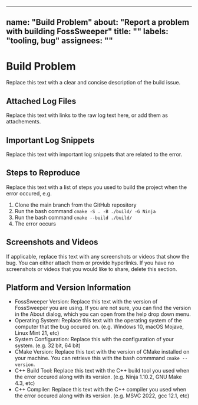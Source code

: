 <!--
SPDX-FileCopyrightText: 2022 Daniel Valcour <fosssweeper@gmail.com>

SPDX-License-Identifier: GPL-3.0-or-later
-->

---
name: "Build Problem"
about: "Report a problem with building FossSweeper"
title: ""
labels: "tooling, bug"
assignees: ""
---

<!--

NOTICE:

This is a template for an issue thread. Please replace the text in each section with your own explanations.

This template is intended for build system issues. For more information about the bug reporting process of our project, please view our Contributing Guidelines in the CONTRIBUTING.md file in the root directory of the code repository.

While you participate in our community, you must follow our Code of Conduct in the CODE_OF_CONDUCT.md file in the root directory of the code repository.

This entry field uses Markdown syntax for advanced text formatting. If you would like to preview how this post will appear with Markdown applied, click the preview tab above. You can read about Markdown syntax in the official GitHub documentation website:

https://docs.github.com/en/get-started/writing-on-github/getting-started-with-writing-and-formatting-on-github/basic-writing-and-formatting-syntax

-->

# Build Problem

Replace this text with a clear and concise description of the build issue.

## Attached Log Files

Replace this text with links to the raw log text here, or add them as attachements.

## Important Log Snippets

Replace this text with important log snippets that are related to the error.

## Steps to Reproduce

Replace this text with a list of steps you used to build the project when the error occured, e.g.

1. Clone the main branch from the GitHub repository
2. Run the bash command `cmake -S . -B ./build/ -G Ninja`
3. Run the bash command `cmake --build ./build/`
4. The error occurs

## Screenshots and Videos

If applicable, replace this text with any screenshots or videos that show the bug. You can either attach them or provide hyperlinks. If you have no screenshots or videos that you would like to share, delete this section.

## Platform and Version Information

- FossSweeper Version: Replace this text with the version of FossSweeper you are using. If you are not sure, you can find the version in the About dialog, which you can open from the help drop down menu.
- Operating System: Replace this text with the operating system of the computer that the bug occured on. (e.g. Windows 10, macOS Mojave, Linux Mint 21, etc)
- System Configuration: Replace this with the configuration of your system. (e.g. 32 bit, 64 bit)
- CMake Version: Replace this text with the version of CMake installed on your machine. You can retrieve this with the bash commmand `cmake --version`.
- C++ Build Tool: Replace this text with the C++ build tool you used when the error occured along with its version. (e.g. Ninja 1.10.2, GNU Make 4.3, etc)
- C++ Compiler: Replace this text with the C++ compiler you used when the error occured along with its version. (e.g. MSVC 2022, gcc 12.1, etc)
